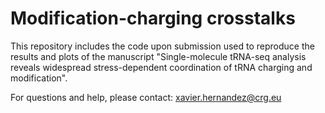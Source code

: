 # Modification-charging crosstalks

This repository includes the code upon submission used to reproduce the results and plots of the manuscript "Single-molecule tRNA-seq analysis reveals widespread stress-dependent coordination of tRNA charging and modification".

For questions and help, please contact: xavier.hernandez@crg.eu
